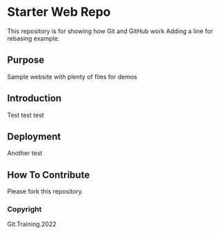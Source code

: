 # Starter Web Repo

This repository is for showing how Git and GitHub work
Adding a line for rebasing example.

## Purpose

Sample website with plenty of files for demos

## Introduction

Test test test

## Deployment

Another test

## How To Contribute

Please fork this repository.

### Copyright

Git.Training.2022
